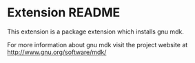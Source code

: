 # Extension README

This extension is a package extension which installs gnu mdk.

For more information about gnu mdk visit the project website at
http://www.gnu.org/software/mdk/

